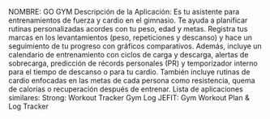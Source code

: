 NOMBRE: GO GYM
Descripción de la Aplicación:
Es tu asistente para entrenamientos de fuerza y cardio en el gimnasio. Te ayuda a planificar rutinas personalizadas acordes con tu peso, edad y metas. Registra tus marcas en los levantamientos (peso, repeticiones y descanso) y hace un seguimiento de tu progreso con gráficos comparativos. Además, incluye un calendario de entrenamiento con ciclos de carga y descarga, alertas de sobrecarga, predicción de récords personales (PR) y temporizador interno para el tiempo de descanso o para tu cardio. También incluye rutinas de cardio enfocadas en las metas de cada persona como resistencia, quema de calorías o recuperación después de entrenar.
Lista de aplicaciones similares:
Strong: Workout Tracker Gym Log
JEFIT: Gym Workout Plan & Log Tracker




